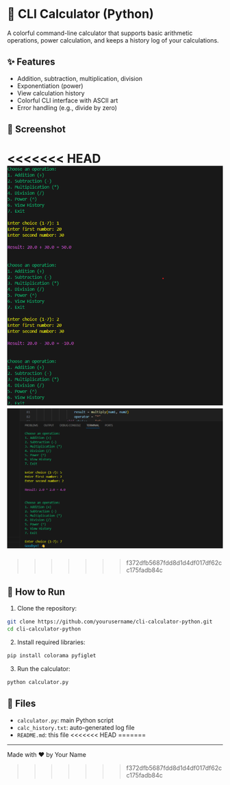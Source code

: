 # 🎉 CLI Calculator (Python)

A colorful command-line calculator that supports basic arithmetic operations, power calculation, and keeps a history log of your calculations.

## ✨ Features
- Addition, subtraction, multiplication, division
- Exponentiation (power)
- View calculation history
- Colorful CLI interface with ASCII art
- Error handling (e.g., divide by zero)

## 📸 Screenshot
<<<<<<< HEAD
![CLI Calculator Screenshot](Screenshot.png)
![CLI Calculator Screenshot](Screenshot1.png)
=======

>>>>>>> f372dfb5687fdd8d1d4df017df62cc175fadb84c

## 🚀 How to Run

1. Clone the repository:
```bash
git clone https://github.com/yourusername/cli-calculator-python.git
cd cli-calculator-python
```

2. Install required libraries:
```bash
pip install colorama pyfiglet
```

3. Run the calculator:
```bash
python calculator.py
```

## 📂 Files
- `calculator.py`: main Python script
- `calc_history.txt`: auto-generated log file
- `README.md`: this file
<<<<<<< HEAD
=======

---

Made with ❤️ by Your Name
>>>>>>> f372dfb5687fdd8d1d4df017df62cc175fadb84c
